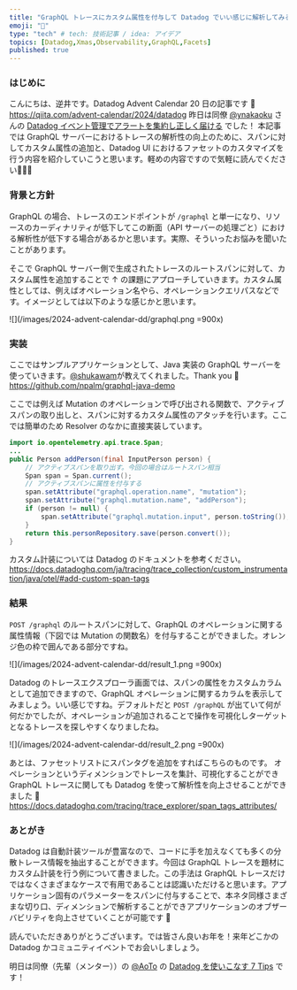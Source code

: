 ```yaml
---
title: "GraphQL トレースにカスタム属性を付与して Datadog でいい感じに解析してみる"
emoji: "🤶"
type: "tech" # tech: 技術記事 / idea: アイデア
topics: [Datadog,Xmas,Observability,GraphQL,Facets]
published: true
---
```


### はじめに
こんにちは、逆井です。Datadog Advent Calendar 20 日の記事です 👋
https://qiita.com/advent-calendar/2024/datadog
昨日は同僚 [@ynakaoku](https://x.com/ynakaoku) さんの [Datadog イベント管理でアラートを集約し正しく届ける](https://qiita.com/ynakaoku/items/b84422f4fe045f938682) でした！
本記事では GraphQL サーバーにおけるトレースの解析性の向上のために、スパンに対してカスタム属性の追加と、Datadog UI におけるファセットのカスタマイズを行う内容を紹介していこうと思います。軽めの内容ですので気軽に読んでください👋👋👋

### 背景と方針
GraphQL の場合、トレースのエンドポイントが `/graphql` と単一になり、リソースのカーディナリティが低下してこの断面（API サーバーの処理ごと）における解析性が低下する場合があるかと思います。実際、そういったお悩みを聞いたことがあります。

そこで GraphQL サーバー側で生成されたトレースのルートスパンに対して、カスタム属性を追加することで ↑ の課題にアプローチしていきます。カスタム属性としては、例えばオペレーション名やら、オペレーションクエリパスなどです。イメージとしては以下のような感じかと思います。

![](/images/2024-advent-calendar-dd/graphql.png =900x)

### 実装
ここではサンプルアプリケーションとして、Java 実装の GraphQL サーバーを使っていきます。[@shukawam](https://x.com/shukawam)が教えてくれました。Thank you 🙏
https://github.com/npalm/graphql-java-demo

ここでは例えば Mutation のオペレーションで呼び出される関数で、アクティブスパンの取り出しと、スパンに対するカスタム属性のアタッチを行います。ここでは簡単のため Resolver のなかに直接実装しています。

```java
import io.opentelemetry.api.trace.Span;
...
public Person addPerson(final InputPerson person) {
    // アクティブスパンを取り出す。今回の場合はルートスパン相当
    Span span = Span.current();
    // アクティブスパンに属性を付与する
    span.setAttribute("graphql.operation.name", "mutation");
    span.setAttribute("graphql.mutation.name", "addPerson");
    if (person != null) {
        span.setAttribute("graphql.mutation.input", person.toString());
    }
    return this.personRepository.save(person.convert());
}
```

カスタム計装については Datadog のドキュメントを参考ください。
https://docs.datadoghq.com/ja/tracing/trace_collection/custom_instrumentation/java/otel/#add-custom-span-tags

### 結果
`POST /graphql` のルートスパンに対して、GraphQL のオペレーションに関する属性情報（下図では Mutation の関数名）を付与することができました。オレンジ色の枠で囲んである部分ですね。

![](/images/2024-advent-calendar-dd/result_1.png =900x)

Datadog のトレースエクスプローラ画面では、スパンの属性をカスタムカラムとして追加できますので、GraphQL オペレーションに関するカラムを表示してみましょう。いい感じですね。デフォルトだと `POST /graphQL` が出ていて何が何だかでしたが、オペレーションが追加されることで操作を可視化しターゲットとなるトレースを探しやすくなりましたね。

![](/images/2024-advent-calendar-dd/result_2.png =900x)

あとは、ファセットリストにスパンタグを追加をすればこちらのものです。
オペレーションというディメンションでトレースを集計、可視化することができ GraphQL トレースに関しても Datadog を使って解析性を向上させることができました 🥂
https://docs.datadoghq.com/tracing/trace_explorer/span_tags_attributes/

### あとがき
Datadog は自動計装ツールが豊富なので、コードに手を加えなくても多くの分散トレース情報を抽出することができます。今回は GraphQL トレースを題材にカスタム計装を行う例について書きました。この手法は GraphQL トレースだけではなくさまざまなケースで有用であることは認識いただけると思います。アプリケーション固有のパラメーターをスパンに付与することで、本ネタ同様さまざまな切り口、ディメンションで解析することができアプリケーションのオブザーバビリティを向上させていくことが可能です 👋

読んでいただきありがとうございます。では皆さん良いお年を！来年どこかの Datadog かコミュニティイベントでお会いしましょう。

明日は同僚（先輩（メンター））の [@AoTo](https://x.com/AoToLog_) の [Datadog を使いこなす 7 Tips](https://qiita.com/AoTo0330/items/9aa324f3f8f949e8094d) です！
